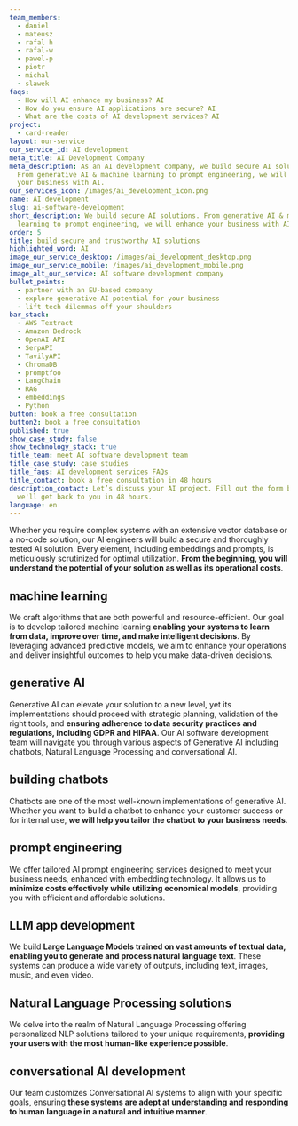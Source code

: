 ```yaml
---
team_members:
  - daniel
  - mateusz
  - rafal h
  - rafal-w
  - pawel-p
  - piotr
  - michal
  - slawek
faqs:
  - How will AI enhance my business? AI
  - How do you ensure AI applications are secure? AI
  - What are the costs of AI development services? AI
project:
  - card-reader
layout: our-service
our_service_id: AI development
meta_title: AI Development Company
meta_description: As an AI development company, we build secure AI solutions.
  From generative AI & machine learning to prompt engineering, we will enhance
  your business with AI.
our_services_icon: /images/ai_development_icon.png
name: AI development
slug: ai-software-development
short_description: We build secure AI solutions. From generative AI & machine
  learning to prompt engineering, we will enhance your business with AI.
order: 5
title: build secure and trustworthy AI solutions
highlighted_word: AI
image_our_service_desktop: /images/ai_development_desktop.png
image_our_service_mobile: /images/ai_development_mobile.png
image_alt_our_service: AI software development company
bullet_points:
  - partner with an EU-based company
  - explore generative AI potential for your business
  - lift tech dilemmas off your shoulders
bar_stack:
  - AWS Textract
  - Amazon Bedrock
  - OpenAI API
  - SerpAPI
  - TavilyAPI
  - ChromaDB
  - promptfoo
  - LangChain
  - RAG
  - embeddings
  - Python
button: book a free consultation
button2: book a free consultation
published: true
show_case_study: false
show_technology_stack: true
title_team: meet AI software development team
title_case_study: case studies
title_faqs: AI development services FAQs
title_contact: book a free consultation in 48 hours
description_contact: Let’s discuss your AI project. Fill out the form below and
  we'll get back to you in 48 hours.
language: en
---
```

Whether you require complex systems with an extensive vector database or a no-code solution, our AI engineers will build a secure and thoroughly tested AI solution. Every element, including embeddings and prompts, is meticulously scrutinized for optimal utilization. **From the beginning, you will understand the potential of your solution as well as its operational costs**.

## machine learning

We craft algorithms that are both powerful and resource-efficient. Our goal is to develop tailored machine learning **enabling your systems to learn from data, improve over time, and make intelligent decisions**. By leveraging advanced predictive models, we aim to enhance your operations and deliver insightful outcomes to help you make data-driven decisions.

## generative AI

Generative AI can elevate your solution to a new level, yet its implementations should proceed with strategic planning, validation of the right tools, and **ensuring adherence to data security practices and regulations, including GDPR and HIPAA**. Our AI software development team will navigate you through various aspects of Generative AI including chatbots, Natural Language Processing and conversational AI.

## building chatbots

Chatbots are one of the most well-known implementations of generative AI. Whether you want to build a chatbot to enhance your customer success or for internal use, **we will help you tailor the chatbot to your business needs**.

## prompt engineering

We offer tailored AI prompt engineering services designed to meet your business needs, enhanced with embedding technology. It allows us to **minimize costs effectively while utilizing economical models**, providing you with efficient and affordable solutions.

## LLM app development

We build **Large Language Models trained on vast amounts of textual data, enabling you to generate and process natural language text**. These systems can produce a wide variety of outputs, including text, images, music, and even video.

## Natural Language Processing solutions

We delve into the realm of Natural Language Processing offering personalized NLP solutions tailored to your unique requirements, **providing your users with the most human-like experience possible**.

## conversational AI development

Our team customizes Conversational AI systems to align with your specific goals, ensuring **these systems are adept at understanding and responding to human language in a natural and intuitive manner**.
